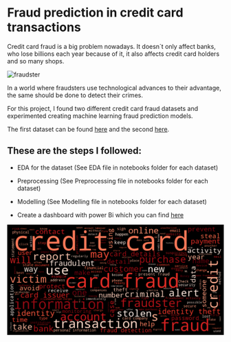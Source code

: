 # Fraud prediction in credit card transactions

Credit card fraud is a big problem nowadays. It doesn´t only affect banks, who lose billions each year because of it, it also affects credit card holders and so many shops. 

![fraudster](https://miro.medium.com/v2/resize:fit:750/format:webp/1*xSqK9iS7nZAaB-Sdwiwjow.png)


In a world where fraudsters use technological advances to their advantage, the same should be done to detect their crimes.


For this project, I found two different credit card fraud datasets and experimented creating machine learning fraud prediction models. 


The first dataset can be found [here](https://www.kaggle.com/datasets/dhanushnarayananr/credit-card-fraud) and the second [here](https://www.kaggle.com/datasets/jainilcoder/online-payment-fraud-detection).


## These are the steps I followed:


* EDA for the dataset (See EDA file in notebooks folder for each dataset)


* Preprocessing       (See Preprocessing file in notebooks folder for each dataset)


* Modelling           (See Modelling file in notebooks folder for each dataset)


* Create a dashboard with power Bi which you can find [here](https://app.powerbi.com/view?r=eyJrIjoiODk1ZmMyZDMtMzBkOS00NmZmLWIzOGUtNzZkMmYzNDRhYTE1IiwidCI6ImM1ODY5MTUzLTg1YWMtNGY3Mi1iNDdjLTYyOWRmYmE0ZThlYSIsImMiOjl9)


![plot](/images/wordcloud.png)
